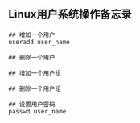 ## Linux用户系统操作备忘录



```shell
## 增加一个用户
useradd user_name

## 删除一个用户

## 增加一个用户组

## 删除一个用户组

## 设置用户密码
passwd user_name











```


